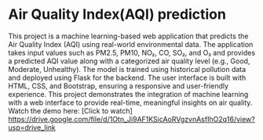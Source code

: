 # Air Quality Index(AQI) prediction
This project is a machine learning-based web application that predicts the Air Quality Index (AQI) using real-world environmental data. The application takes input values such as PM2.5, PM10, NO₂, CO, SO₂, and O₃ and provides a predicted AQI value along with a categorized air quality level (e.g., Good, Moderate, Unhealthy). The model is trained using historical pollution data and deployed using Flask for the backend. The user interface is built with HTML, CSS, and Bootstrap, ensuring a responsive and user-friendly experience. This project demonstrates the integration of machine learning with a web interface to provide real-time, meaningful insights on air quality.
Watch the demo here: [Click to watch] https://drive.google.com/file/d/1Otn_Ji9AF1KSicAoRVgzvnAsfIhO2q16/view?usp=drive_link
